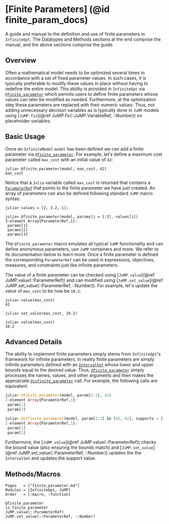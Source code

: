 # [Finite Parameters] (@id finite_param_docs)
A guide and manual to the definition and use of finite parameters in
`InfiniteOpt`. The Datatypes and Methods sections at the end comprise the manual,
and the above sections comprise the guide.  

## Overview
Often a mathematical model needs to be optimized several times in accordance
with a set of fixed parameter values. In such cases, it is typically preferable
to modify these values in place without having to redefine the entire model. This
ability is provided in `InfiniteOpt` via [`@finite_parameter`](@ref) which
permits users to define finite parameters whose values can later be modified
as needed. Furthermore, at the optimization step these parameters are replaced
with their numeric values. Thus, not adding unnecessary decision variables as is
typically done in `JuMP` models using
[`JuMP.fix`](@ref JuMP.fix(::JuMP.VariableRef, ::Number)) on placeholder
variables.  

## Basic Usage
Once an `InfiniteModel` `model` has been defined we can add a finite parameter
via [`@finite_parameter`](@ref). For example, let's define a maximum cost
parameter called `max_cost` with an initial value of `42`:
```jldoctest fpar; setup = :(using InfiniteOpt, JuMP; model = InfiniteModel())
julia> @finite_parameter(model, max_cost, 42)
max_cost
```
Notice that a `Julia` variable called `max_cost` is returned that contains a
[`ParameterRef`](@ref) that points to the finite parameter we have just created.
An array of parameters can also be defined following standard `JuMP` macro syntax:
```jldoctest fpar
julia> values = [2, 3.2, 1];

julia> @finite_parameter(model, params[i = 1:3], values[i])
3-element Array{ParameterRef,1}:
 params[1]
 params[2]
 params[3]
```
The `@finite_parameter` macro emulates all typical `JuMP` functionality and can
define anonymous parameters, use `JuMP` containers and more. We refer to its
documentation below to learn more. Once a finite parameter is defined the
corresponding `ParameterRef` can be used in expressions, objectives, measures,
and constraints just like infinite parameters.

The value of a finite parameter can be checked using
[`JuMP.value`](@ref JuMP.value(::ParameterRef)) and can modified using
[`JuMP.set_value`](@ref JuMP.set_value(::ParameterRef, ::Number)). For example,
let's update the value of `max_cost` to be now be `10.2`:
```jldoctest fpar
julia> value(max_cost)
42

julia> set_value(max_cost, 10.2)

julia> value(max_cost)
10.2
```

## Advanced Details
The ability to implement finite parameters simply stems from `InfiniteOpt`'s
framework for infinite parameters. In reality finite parameters are simply
infinite parameters defined with an [`IntervalSet`](@ref) whose lower and upper
bounds equal to the desired value. Thus, [`@finite_parameter`](@ref) simply
processes the names, values, and other arguments and then makes the appropriate
[`@infinite_parameter`](@ref) call. For example, the following calls are
equivalent:
```julia
julia> @finite_parameter(model, param[1:2], 42)
2-element Array{ParameterRef,1}:
 param[1]
 param[2]

julia> @infinite_parameter(model, param[1:2] in [42, 42], supports = [42])
2-element Array{ParameterRef,1}:
 param[1]
 param[2]
```
Furthermore, the [`JuMP.value`](@ref JuMP.value(::ParameterRef)) checks the
bound value (also ensuring the bounds match) and
[`JuMP.set_value`](@ref JuMP.set_value(::ParameterRef, ::Number)) updates the
the `IntervalSet` and updates the support value.

## Methods/Macros
```@index
Pages   = ["finite_parameter.md"]
Modules = [InfiniteOpt, JuMP]
Order   = [:macro, :function]
```
```@docs
@finite_parameter
is_finite_parameter
JuMP.value(::ParameterRef)
JuMP.set_value(::ParameterRef, ::Number)
```
